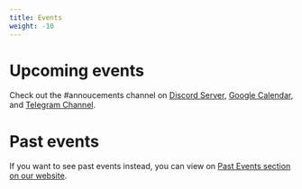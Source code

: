 ```yaml
---
title: Events
weight: -10
---
```


# Upcoming events
Check out the #annoucements channel on [Discord Server](https://discord.gg/DhU5ryCT), [Google Calendar](https://calendar.google.com/calendar/u/0?cid=cXAxaDMxbHBkMTZnbXAxYm04ZW91bW1nY2tAZ3JvdXAuY2FsZW5kYXIuZ29vZ2xlLmNvbQ), and [Telegram Channel](https://t.me/joinchat/BIi_0VOdXr8h5BkCh5n5Gg).

# Past events
If you want to see past events instead, you can view on [Past Events section on our website](https://superherovalley.fun/pastevents).
